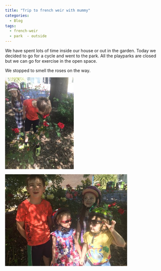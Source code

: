 ```yaml
---
title: "Trip to french weir with mummy"
categories:
  - Blog
tags:
  - french-weir
  - park  - outside
---
```

We have spent lots of time inside our house or out in the garden. Today we decided to go for a cycle and went to the park. All the playparks are closed but we can go for exercise in the open space.

We stopped to smell the roses on the way.

![smelling_roses.jpg](/assets/images/Frenchweir/smelling_roses.jpg)

![french_weir_fun.jpg](/assets/images/Frenchweir/french_weir_fun.jpg)
